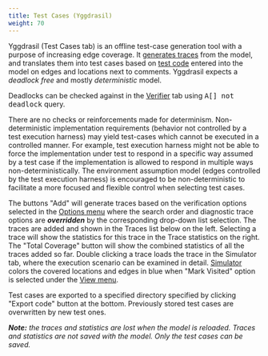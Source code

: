 ```yaml
---
title: Test Cases (Yggdrasil)
weight: 70
---
```


Yggdrasil (Test Cases tab) is an offline test-case generation tool with a purpose of increasing edge coverage. It [generates traces](Generate.html) from the model, and translates them into test cases based on [test code](Testcode.html) entered into the model on edges and locations next to comments. Yggdrasil expects a _deadlock free_ and mostly _deterministic_ model.

Deadlocks can be checked against in the [Verifier](../Verifier/Introduction.html) tab using <tt>A[] not deadlock</tt> query.

There are no checks or reinforcements made for determinism. Non-deterministic implementation requirements (behavior not controlled by a test execution harness) may yield test-cases which cannot be executed in a controlled manner. For example, test execution harness might not be able to force the implementation under test to respond in a specific way assumed by a test case if the implementation is allowed to respond in multiple ways non-deterministically. The environment assumption model (edges controlled by the test execution harness) is encouraged to be non-deterministic to facilitate a more focused and flexible control when selecting test cases.

The buttons "Add" will generate traces based on the verification options selected in the [Options menu](../Menu_Bar/Options.html) where the search order and diagnostic trace options are _**overridden**_ by the corresponding drop-down list selection. The traces are added and shown in the Traces list below on the left. Selecting a trace will show the statistics for this trace in the Trace statistics on the right. The "Total Coverage" button will show the combined statistics of all the traces added so far. Double clicking a trace loads the trace in the Simulator tab, where the execution scenario can be examined in detail. [Simulator](../Simulator/Process_Window.html) colors the covered locations and edges in blue when "Mark Visited" option is selected under the [View menu](../Menu_Bar/View.html).

Test cases are exported to a specified directory specified by clicking "Export code" button at the bottom. Previously stored test cases are overwritten by new test ones.

_**Note:** the traces and statistics are lost when the model is reloaded. Traces and statistics are not saved with the model. Only the test cases can be saved._